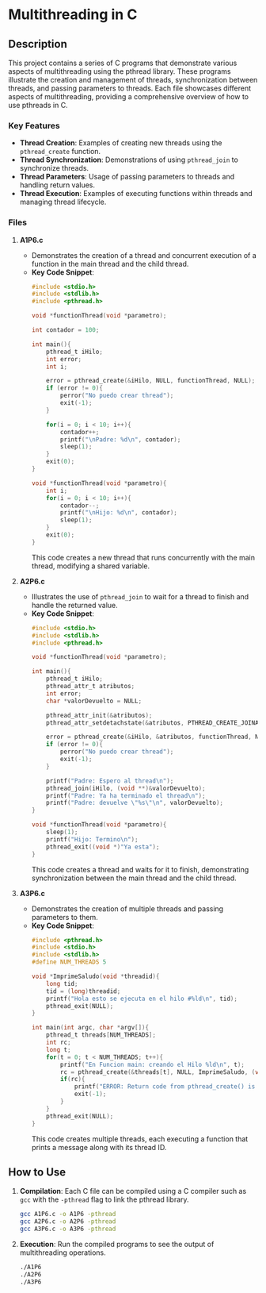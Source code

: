 # Multithreading in C

## Description
This project contains a series of C programs that demonstrate various aspects of multithreading using the pthread library. These programs illustrate the creation and management of threads, synchronization between threads, and passing parameters to threads. Each file showcases different aspects of multithreading, providing a comprehensive overview of how to use pthreads in C.

### Key Features
- **Thread Creation**: Examples of creating new threads using the `pthread_create` function.
- **Thread Synchronization**: Demonstrations of using `pthread_join` to synchronize threads.
- **Thread Parameters**: Usage of passing parameters to threads and handling return values.
- **Thread Execution**: Examples of executing functions within threads and managing thread lifecycle.

### Files
1. **A1P6.c**
    - Demonstrates the creation of a thread and concurrent execution of a function in the main thread and the child thread.
    - **Key Code Snippet**:
        ```c
        #include <stdio.h>
        #include <stdlib.h>
        #include <pthread.h>

        void *functionThread(void *parametro);

        int contador = 100;

        int main(){
            pthread_t iHilo;
            int error;
            int i;

            error = pthread_create(&iHilo, NULL, functionThread, NULL);
            if (error != 0){
                perror("No puedo crear thread");
                exit(-1);
            }

            for(i = 0; i < 10; i++){
                contador++;
                printf("\nPadre: %d\n", contador);
                sleep(1);
            }
            exit(0);
        }

        void *functionThread(void *parametro){
            int i;
            for(i = 0; i < 10; i++){
                contador--;
                printf("\nHijo: %d\n", contador);
                sleep(1);
            }
            exit(0);
        }
        ```
        This code creates a new thread that runs concurrently with the main thread, modifying a shared variable.

2. **A2P6.c**
    - Illustrates the use of `pthread_join` to wait for a thread to finish and handle the returned value.
    - **Key Code Snippet**:
        ```c
        #include <stdio.h>
        #include <stdlib.h>
        #include <pthread.h>

        void *functionThread(void *parametro);

        int main(){
            pthread_t iHilo;
            pthread_attr_t atributos;
            int error;
            char *valorDevuelto = NULL;

            pthread_attr_init(&atributos);
            pthread_attr_setdetachstate(&atributos, PTHREAD_CREATE_JOINABLE);

            error = pthread_create(&iHilo, &atributos, functionThread, NULL);
            if (error != 0){
                perror("No puedo crear thread");
                exit(-1);
            }

            printf("Padre: Espero al thread\n");
            pthread_join(iHilo, (void **)&valorDevuelto);
            printf("Padre: Ya ha terminado el thread\n");
            printf("Padre: devuelve \"%s\"\n", valorDevuelto);
        }

        void *functionThread(void *parametro){
            sleep(1);
            printf("Hijo: Termino\n");
            pthread_exit((void *)"Ya esta");
        }
        ```
        This code creates a thread and waits for it to finish, demonstrating synchronization between the main thread and the child thread.

3. **A3P6.c**
    - Demonstrates the creation of multiple threads and passing parameters to them.
    - **Key Code Snippet**:
        ```c
        #include <pthread.h>
        #include <stdio.h>
        #include <stdlib.h>
        #define NUM_THREADS 5

        void *ImprimeSaludo(void *threadid){
            long tid;
            tid = (long)threadid;
            printf("Hola esto se ejecuta en el hilo #%ld\n", tid);
            pthread_exit(NULL);
        }

        int main(int argc, char *argv[]){
            pthread_t threads[NUM_THREADS];
            int rc;
            long t;
            for(t = 0; t < NUM_THREADS; t++){
                printf("En Funcion main: creando el Hilo %ld\n", t);
                rc = pthread_create(&threads[t], NULL, ImprimeSaludo, (void *)t);
                if(rc){
                    printf("ERROR: Return code from pthread_create() is %d\n", rc);
                    exit(-1);
                }
            }
            pthread_exit(NULL);
        }
        ```
        This code creates multiple threads, each executing a function that prints a message along with its thread ID.

## How to Use
1. **Compilation**: Each C file can be compiled using a C compiler such as `gcc` with the `-pthread` flag to link the pthread library.
    ```bash
    gcc A1P6.c -o A1P6 -pthread
    gcc A2P6.c -o A2P6 -pthread
    gcc A3P6.c -o A3P6 -pthread
    ```

2. **Execution**: Run the compiled programs to see the output of multithreading operations.
    ```bash
    ./A1P6
    ./A2P6
    ./A3P6
    ```
